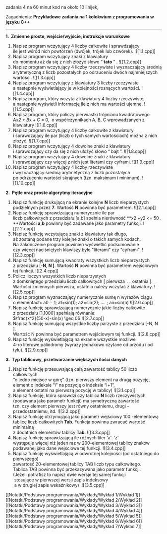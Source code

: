 zadania 4 na 60 minut
kod na około 10 linijek, 


Zagadnienia:
**Przykładowe zadania na 1 kolokwium z programowania w języku C++**

---

**1.  Zmienne proste, wejście/wyjście, instrukcje warunkowe**

1.  Napisz program wczytujący 4 liczby całkowite i sprawdzający  
    ile jest wśród nich powtórzeń (dwójek, trójek lub czwórek).
    ![[1.1.cpp]]
2.  Napisz program wczytujący znaki z klawiatury  
    do momentu aż da się z nich złożyć słowo “ **tato** ” .
    ![[1.2.cpp]]
3.  Napisz program wczytujący 4 liczby rzeczywiste i wyznaczający średnią  
    arytmetyczną z liczb pozostałych po odrzuceniu dwóch najmniejszych wartości.
    ![[1.3.cpp]]
4.  Napisz program wczytujący z klawiatury 3 liczby rzeczywiste  
    a następnie wyświetlający je w kolejności rosnących wartości.
    ![[1.4.cpp]]
5.  Napisz program, który wczyta z klawiatury 4 liczby rzeczywiste,  
    a następnie wyświetli informację ile z nich ma wartości ujemne.
    ![[1.5.cpp]]
6.  Napisz program, który policzy pierwiastki trójmianu kwadratowego
    A*x2 + B*x + C = 0,  o współczynnikach A, B, C wprowadzanych z klawiatury
    ![[1.6.cpp]]
7.  Napisz program wczytujący 4 liczby całkowite z klawiatury  
    i sprawdzający ile par (liczb o tych samych wartościach) można z nich złożyć.
    ![[1.7.cpp]]
8.  Napisz program wczytujący 4 dowolne znaki z klawiatury  
    i sprawdzający czy da się z nich ułożyć słowo “ bajt ”.
    ![[1.8.cpp]]
9.  Napisz program wczytujący 4 dowolne znaki z klawiatury  
    i sprawdzający czy więcej z nich jest literami czy cyframi.
    ![[1.9.cpp]]
10.  Napisz program wczytujący 4 liczby rzeczywiste  
    i wyznaczający średnią arytmetyczną z liczb pozostałych  
    po odrzuceniu wartości skrajnych (tzn. maksimum i minimum).
    ![[1.10.cpp]]

**2.  Pętle oraz proste algorytmy iteracyjne**

1.  Napisz funkcję drukującą na ekranie kolejne **N** liczb nieparzystych  
    podzielnych przez **7**. Wartość **N** powinna być parametrem.
    ![[2.1.cpp]]
2.  Napisz funkcję sprawdzającą numerycznie ile par  
    liczb całkowitych z przedziału \[a,b\] spełnia nierówność **x2 +y2 <= 50 .  
    **Wartości **a,b** powinny być zadawane jako parametry funkcji.
    ![[2.2.cpp]]
3.  Napisz funkcję wczytującą znaki z klawiatury tak długo,  
    aż zostaną podane trzy kolejne znaki o takich samych kodach.  
    Na zakończenie program powinien wyświetlić podsumowanie  
    czy więcej naciśniętych klawiszy było "literami" czy "cyframi".
    ![[2.3.cpp]]
4.  Napisz funkcję sumującą kwadraty wszystkich liczb nieparzystych  
    z przedziału \[-**N, N \]**. Wartość **N** powinna być parametrem wejściowym tej funkcji.
    ![[2.4.cpp]]
5.  Policz iloczyn wszystkich liczb nieparzystych  
    z domkniętego przedziału liczb całkowitych \[ pierwsza  ..  ostatnia \].  
    Wartości zmiennych pierwsza, ostatnia należy wczytać z klawiatury.
    ![[2.5.cpp]]
6.  Napisz program wyznaczający numerycznie sumę n wyrazów ciągu  
    o elementach: a0 = 1; a1=sin(1); a2=sin(2); .... ; an=sin(n)
    ![[2.6.cpp]]
7.  Napisz funkcję sprawdzającą numerycznie jakie liczby całkowite  
    z przedziału \[1,1000\] spełniają równanie:  
    $\frac{x^2}{50-x}-sin(x) \geq 0$
    ![[2.7.cpp]]
8.  Napisz funkcję sumującą wszystkie liczby parzyste z przedziału \[-N, N \].  
    Wartość N powinna być parametrem wejściowym tej funkcji.
    ![[2.8.cpp]]
9.  Napisz funkcję wyświetlającą na ekranie wszystkie możliwe  
    4-ro literowe palindromy (wyrazy jednakowo czytane od przodu i od tyłu).
    ![[2.9.cpp]]

**3.  Typ tablicowy, przetwarzanie większych ilości danych**

1.  Napisz funkcję przesuwającą całą zawartość tablicy 50 liczb całkowitych  
    “o jedno miejsce w górę” (tzn. pierwszy element na drugą pozycję,  
    element o indeksie “i” na pozycję o indeksie “i+1”,  
    a element ostatni na pierwszą pozycję w tablicy)
    ![[3.1.cpp]]
2.  Napisz funkcję, która sprawdzi czy tablica **N** liczb rzeczywistych  
    (podawana jako parametr funkcji) ma symetryczną zawartość  
    tzn. czy element pierwszy jest równy ostatniemu, drugi – przedostatniemu, itd.
    ![[3.2.cpp]]
3.  Napisz funkcję otrzymującą jako parametr wejściowy 100 -elementową  
    tablicę liczb całkowitych **Tab**. Funkcja powinna zwracać wartość minimalną  
    z dodatnich elementów tablicy **Tab**.
    ![[3.3.cpp]]
4.  Napisz funkcję sprawdzającą ile różnych liter 'a'-'z'  
    występuje więcej niż jeden raz w 200-elementowej tablicy znaków  
    podawanej jako dane wejściowe tej funkcji.
    ![[3.4.cpp]]
5.  Napisz funkcję wyświetlającą w odwrotnej kolejności (od ostatniego do pierwszego)  
    zawartość 20-elementowej tablicy TAB liczb typu całkowitego.  
    Tablica TAB powinna być przekazywana jako parametr funkcji.  
    (Jeżeli potrafisz to napisz dwie wersje tej samej funkcji  
     stosujące w pierwszej wersji zapis indeksowy  
     a w drugiej zapis wskaźnikowy)
     ![[3.5.cpp]]
     


[[Notatki/Podstawy programowania/Wykłady/Wykład 1/Wykład 1]]
[[Notatki/Podstawy programowania/Wykłady/Wykład 2/Wykład 2]]
[[Notatki/Podstawy programowania/Wykłady/Wykład 3/Wykład 3]]
[[Notatki/Podstawy programowania/Wykłady/Wykład 4/Wykład 4]]
[[Notatki/Podstawy programowania/Wykłady/Wykład 5/Wykład 5]]
[[Notatki/Podstawy programowania/Wykłady/Wykład 6/Wykład 6]]
[[Notatki/Podstawy programowania/Wykłady/Wykład 7/Wykład 7]]